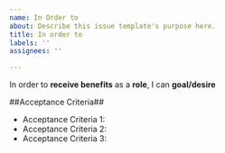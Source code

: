 ```yaml
---
name: In Order to
about: Describe this issue template's purpose here.
title: In order to
labels: ''
assignees: ''

---
```


In order to **receive benefits** as a **role**, I can **goal/desire**

##Acceptance Criteria##

* Acceptance Criteria 1:
* Acceptance Criteria 2:
* Acceptance Criteria 3:
